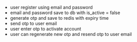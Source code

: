 - user register using email and password
- email and password save to db with is_active = false
- generate otp and save to redis with expiry time
- send otp to user email
- user enter otp to activate account
- user can regenerate new otp and resend otp to user email 